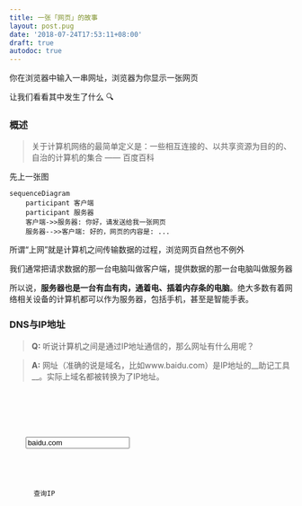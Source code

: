 ```yaml
---
title: 一张「网页」的故事
layout: post.pug
date: '2018-07-24T17:53:11+08:00'
draft: true
autodoc: true
---
```

你在浏览器中输入一串网址，浏览器为你显示一张网页

让我们看看其中发生了什么 🔍

### 概述

> 关于计算机网络的最简单定义是：一些相互连接的、以共享资源为目的的、自治的计算机的集合 —— 百度百科

先上一张图

```graph
sequenceDiagram
    participant 客户端
    participant 服务器
    客户端->>服务器: 你好，请发送给我一张网页
    服务器-->>客户端: 好的，网页的内容是: ...
```

所谓“上网”就是计算机之间传输数据的过程，浏览网页自然也不例外

我们通常把请求数据的那一台电脑叫做客户端，提供数据的那一台电脑叫做服务器

所以说，__服务器也是一台有血有肉，通着电、插着内存条的电脑__。绝大多数有着网络相关设备的计算机都可以作为服务器，包括手机，甚至是智能手表。

### DNS与IP地址

> __Q:__ 听说计算机之间是通过IP地址通信的，那么网址有什么用呢？

> __A:__ 网址（准确的说是域名，比如www.baidu.com）是IP地址的__助记工具__。实际上域名都被转换为了IP地址。

<code>
<form>
  
<div class="field has-addons">
  <div class="control">
    <input class="input" type="text" value="baidu.com">
  </div>
  <div class="control">
    <a id="query-btn" class="button is-info">
      查询IP
    </a>
  </div>
</div>

<p id="output-tag"></p>

<script type="application/lua">
  local js = require'js'
  local window = js.global
  
  window:getElementById'query-btn'.onclick = function()
    local xmlhttp = new(window.XMLHttpRequest)
    function xmlhttp.onreadystatechange()
      
    end
  end
</script>

</form>
</code>
